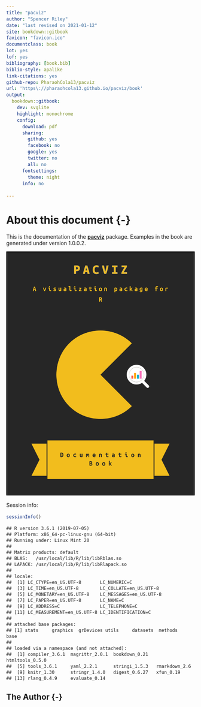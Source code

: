 ```yaml
---
title: "pacviz"
author: "Spencer Riley"
date: "last revised on 2021-01-12"
site: bookdown::gitbook
favicon: "favicon.ico"
documentclass: book
lot: yes
lof: yes
bibliography: [book.bib]
biblio-style: apalike
link-citations: yes
github-repo: PharaohCola13/pacviz
url: 'https\://pharaohcola13.github.io/pacviz/book'
output:
  bookdown::gitbook:
    dev: svglite
    highlight: monochrome
    config:
      download: pdf
      sharing:
        github: yes
        facebook: no
        google: yes
        twitter: no
        all: no
      fontsettings:
        theme: night
      info: no

---
```

<!-- default, tango, pygments, kate, monochrome, espresso, zenburn, and haddock -->
# About this document {-}

This is the documentation of the
[**pacviz**](https://cran.r-project.org/package=pacviz) package. Examples
in the book are generated under version 1.0.0.2.

<img src="images/cover.png" style="width:500px;border:2px solid black;" />

Session info:


```r
sessionInfo()
```

```
## R version 3.6.1 (2019-07-05)
## Platform: x86_64-pc-linux-gnu (64-bit)
## Running under: Linux Mint 20
## 
## Matrix products: default
## BLAS:   /usr/local/lib/R/lib/libRblas.so
## LAPACK: /usr/local/lib/R/lib/libRlapack.so
## 
## locale:
##  [1] LC_CTYPE=en_US.UTF-8       LC_NUMERIC=C              
##  [3] LC_TIME=en_US.UTF-8        LC_COLLATE=en_US.UTF-8    
##  [5] LC_MONETARY=en_US.UTF-8    LC_MESSAGES=en_US.UTF-8   
##  [7] LC_PAPER=en_US.UTF-8       LC_NAME=C                 
##  [9] LC_ADDRESS=C               LC_TELEPHONE=C            
## [11] LC_MEASUREMENT=en_US.UTF-8 LC_IDENTIFICATION=C       
## 
## attached base packages:
## [1] stats     graphics  grDevices utils     datasets  methods   base     
## 
## loaded via a namespace (and not attached):
##  [1] compiler_3.6.1  magrittr_2.0.1  bookdown_0.21   htmltools_0.5.0
##  [5] tools_3.6.1     yaml_2.2.1      stringi_1.5.3   rmarkdown_2.6  
##  [9] knitr_1.30      stringr_1.4.0   digest_0.6.27   xfun_0.19      
## [13] rlang_0.4.9     evaluate_0.14
```

## The Author {-}
